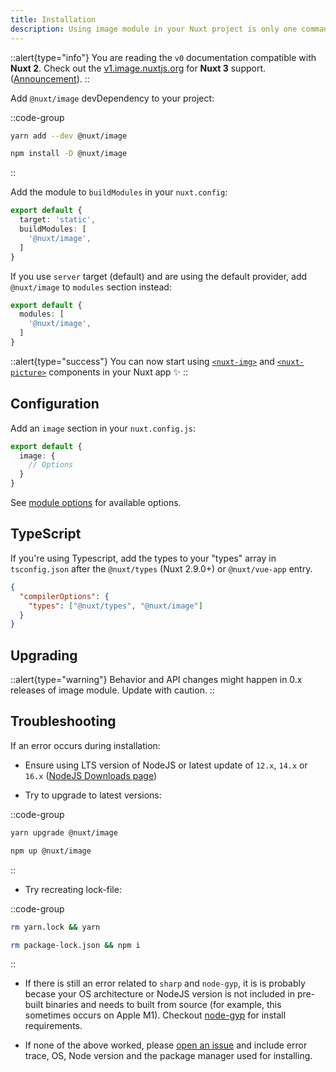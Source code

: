 ```yaml
---
title: Installation
description: Using image module in your Nuxt project is only one command away. ✨
---
```


::alert{type="info"}
You are reading the `v0` documentation compatible with **Nuxt 2**. Check out the [v1.image.nuxtjs.org](https://v1.image.nuxtjs.org/get-started) for **Nuxt 3** support. ([Announcement](https://github.com/nuxt/image/discussions/548)).
::

Add `@nuxt/image` devDependency to your project:

::code-group
  ```bash [yarn]
  yarn add --dev @nuxt/image
  ```

  ```bash [npm]
  npm install -D @nuxt/image
  ```
::

Add the module to `buildModules` in your `nuxt.config`:

```ts [nuxt.config.js]
export default {
  target: 'static',
  buildModules: [
    '@nuxt/image',
  ]
}
```

If you use `server` target (default) and are using the default provider, add `@nuxt/image` to `modules` section instead:

```ts [nuxt.config.js]
export default {
  modules: [
    '@nuxt/image',
  ]
}
```

::alert{type="success"}
You can now start using [`<nuxt-img>`](/components/nuxt-img) and [`<nuxt-picture>`](/components/nuxt-picture) components in your Nuxt app ✨
::

## Configuration

Add an `image` section in your `nuxt.config.js`:

```ts [nuxt.config.js]
export default {
  image: {
    // Options
  }
}
```

See [module options](/api/options) for available options.

## TypeScript

If you're using Typescript, add the types to your "types" array in `tsconfig.json` after the `@nuxt/types` (Nuxt 2.9.0+) or `@nuxt/vue-app` entry.

```json [tsconfig.json]
{
  "compilerOptions": {
    "types": ["@nuxt/types", "@nuxt/image"]
  }
}
```

## Upgrading

::alert{type="warning"}
Behavior and API changes might happen in 0.x releases of image module. Update with caution.
::

## Troubleshooting

If an error occurs during installation:

- Ensure using LTS version of NodeJS or latest update of `12.x`, `14.x` or `16.x` ([NodeJS Downloads page](https://nodejs.org/en/download/))

- Try to upgrade to latest versions:

::code-group
  ```bash [yarn]
  yarn upgrade @nuxt/image
  ```

  ```bash [npm]
  npm up @nuxt/image
  ```
::

- Try recreating lock-file:

::code-group
  ```bash [yarn]
  rm yarn.lock && yarn
  ```

  ```bash [npm]
  rm package-lock.json && npm i
  ```
::

- If there is still an error related to `sharp` and `node-gyp`, it is is probably becase your OS architecture or NodeJS version is not included in pre-built binaries and needs to built from source (for example, this sometimes occurs on Apple M1). Checkout [node-gyp](https://github.com/nodejs/node-gyp#installation) for install requirements.

- If none of the above worked, please [open an issue](https://github.com/nuxt/image/issues) and include error trace, OS, Node version and the package manager used for installing.
